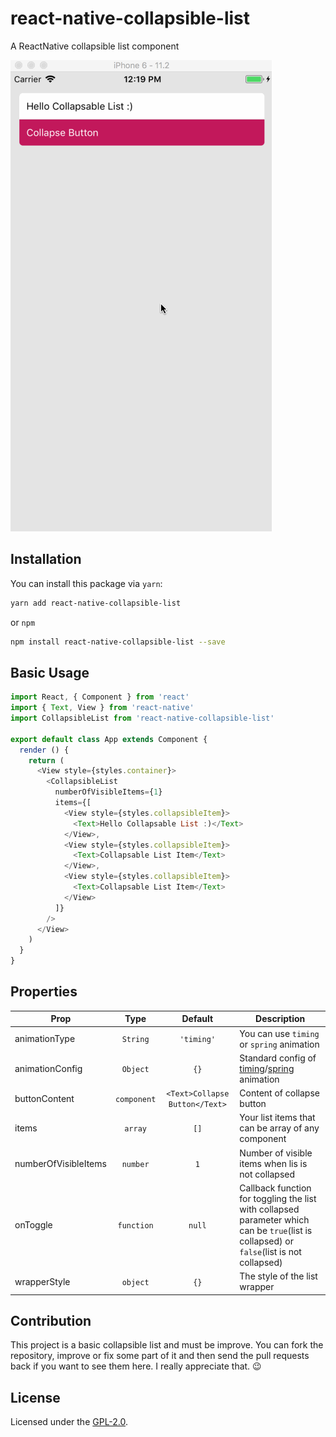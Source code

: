 # react-native-collapsible-list
A ReactNative collapsible list component

![StretchyBatman](/demo.gif)

## Installation

You can install this package via `yarn`:
```bash
yarn add react-native-collapsible-list
```

or `npm`

```bash
npm install react-native-collapsible-list --save
```

## Basic Usage

```js
import React, { Component } from 'react'
import { Text, View } from 'react-native'
import CollapsibleList from 'react-native-collapsible-list'

export default class App extends Component {
  render () {
    return (
      <View style={styles.container}>
        <CollapsibleList
          numberOfVisibleItems={1}
          items={[
            <View style={styles.collapsibleItem}>
              <Text>Hello Collapsable List :)</Text>
            </View>,
            <View style={styles.collapsibleItem}>
              <Text>Collapsable List Item</Text>
            </View>,
            <View style={styles.collapsibleItem}>
              <Text>Collapsable List Item</Text>
            </View>
          ]}
        />
      </View>
    )
  }
}

```


## Properties

| Prop          | Type    | Default  | Description|
|---------------|:-------:|:--------:|------------|
|animationType  |`String` |`'timing'`|You can use `timing` or `spring` animation
|animationConfig|`Object` |`{}`      | Standard config of [timing](https://facebook.github.io/react-native/docs/animated.html#timing)/[spring](https://facebook.github.io/react-native/docs/animated.html#spring) animation
|buttonContent  |`component`|`<Text>Collapse Button</Text>`| Content of collapse button
|items          |`array`|`[]`     | Your list items that can be array of any component
|numberOfVisibleItems |`number`|`1`|Number of visible items when lis is not collapsed
|onToggle       |`function`|`null`|Callback function for toggling the list with collapsed parameter which can be `true`(list is collapsed) or `false`(list is not collapsed)
|wrapperStyle   |`object`|`{}`|The style of the list wrapper

## Contribution
This project is a basic collapsible list and must be improve. 
You can fork the repository, improve or fix some part of it and then send the pull requests back if you want to see them here. I really appreciate that. :wink:


## License

Licensed under the [GPL-2.0](https://github.com/hamidhadi/react-native-collapsible-list/blob/master/LICENSE).
